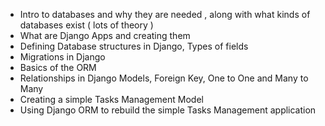 - Intro to databases and why they are needed , along with what kinds of databases exist ( lots of theory )
- What are Django Apps and creating them
- Defining Database structures in Django, Types of fields
- Migrations in Django
- Basics of the ORM
- Relationships in Django Models, Foreign Key, One to One and Many to Many
- Creating a simple Tasks Management Model
- Using Django ORM to rebuild the simple Tasks Management application
